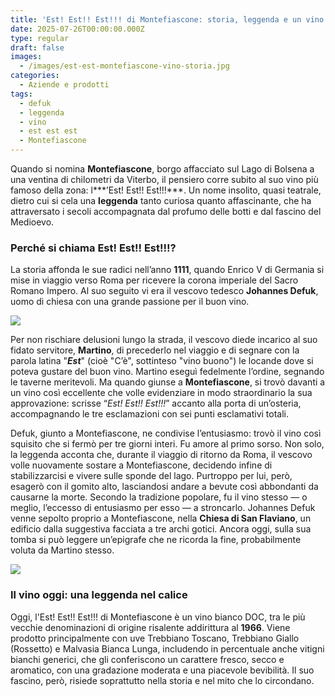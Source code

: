 ```yaml
---
title: 'Est! Est!! Est!!! di Montefiascone: storia, leggenda e un vino immortale'
date: 2025-07-26T00:00:00.000Z
type: regular
draft: false
images:
  - /images/est-est-montefiascone-vino-storia.jpg
categories:
  - Aziende e prodotti
tags:
  - defuk
  - leggenda
  - vino
  - est est est
  - Montefiascone
---
```


Quando si nomina **Montefiascone**, borgo affacciato sul Lago di Bolsena a una ventina di chilometri da Viterbo, il pensiero corre subito al suo vino più famoso della zona: l***’Est! Est!! Est!!!***. Un nome insolito, quasi teatrale, dietro cui si cela una **leggenda** tanto curiosa quanto affascinante, che ha attraversato i secoli accompagnata dal profumo delle botti e dal fascino del Medioevo.

### Perché si chiama Est! Est!! Est!!!?

La storia affonda le sue radici nell’anno **1111**, quando Enrico V di Germania si mise in viaggio verso Roma per ricevere la corona imperiale del Sacro Romano Impero. Al suo seguito vi era il vescovo tedesco **Johannes Defuk**, uomo di chiesa con una grande passione per il buon vino.

![](/images/cantina-montefiascone-vino-est-est-est.jpg)

Per non rischiare delusioni lungo la strada, il vescovo diede incarico al suo fidato servitore, **Martino**, di precederlo nel viaggio e di segnare con la parola latina "***Est***" (cioè "C’è", sottinteso "vino buono") le locande dove si poteva gustare del buon vino. Martino eseguì fedelmente l’ordine, segnando le taverne meritevoli. Ma quando giunse a **Montefiascone**, si trovò davanti a un vino così eccellente che volle evidenziare in modo straordinario la sua approvazione: scrisse “*Est! Est!! Est!!!*” accanto alla porta di un’osteria, accompagnando le tre esclamazioni con sei punti esclamativi totali.

Defuk, giunto a Montefiascone, ne condivise l’entusiasmo: trovò il vino così squisito che si fermò per tre giorni interi. Fu amore al primo sorso. Non solo, la leggenda acconta che, durante il viaggio di ritorno da Roma, il vescovo volle nuovamente sostare a Montefiascone, decidendo infine di stabilizzarcisi e vivere sulle sponde del lago. Purtroppo per lui, però, esagerò con il gomito alto, lasciandosi andare a bevute così abbondanti da causarne la morte. Secondo la tradizione popolare, fu il vino stesso — o meglio, l’eccesso di entusiasmo per esso — a stroncarlo. Johannes Defuk venne sepolto proprio a Montefiascone, nella **Chiesa di San Flaviano**, un edificio dalla suggestiva facciata a tre archi gotici. Ancora oggi, sulla sua tomba si può leggere un’epigrafe che ne ricorda la fine, probabilmente voluta da Martino stesso.

![](/images/defuk-vino-montefiascone.jpg)

### Il vino oggi: una leggenda nel calice

Oggi, l'Est! Est!! Est!!! di Montefiascone è un vino bianco DOC, tra le più vecchie denominazioni di origine risalente addirittura al **1966**. Viene prodotto principalmente con uve Trebbiano Toscano, Trebbiano Giallo (Rossetto) e Malvasia Bianca Lunga, includendo in percentuale anche vitigni bianchi generici, che gli conferiscono un carattere fresco, secco e aromatico, con una gradazione moderata e una piacevole bevibilità. Il suo fascino, però, risiede soprattutto nella storia e nel mito che lo circondano.
